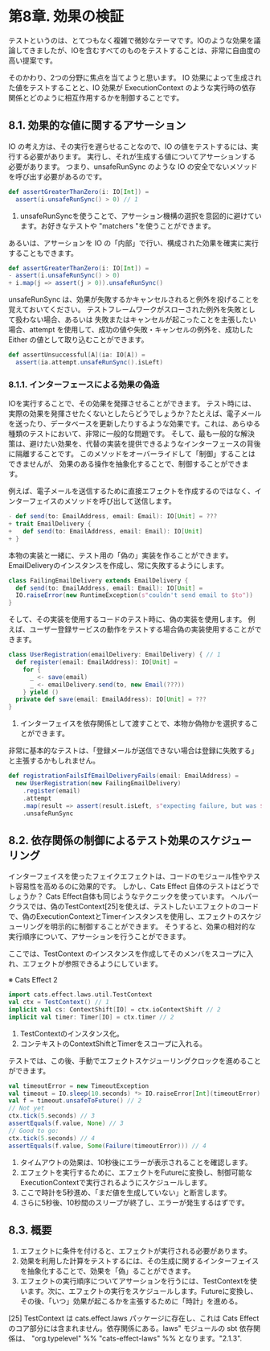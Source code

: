 # 第8章. 効果の検証

テストというのは、とてつもなく複雑で微妙なテーマです。IOのような効果を議論してきましたが、IOを含むすべてのものをテストすることは、非常に自由度の高い提案です。

そのかわり、2つの分野に焦点を当てようと思います。
IO 効果によって生成された値をテストすることと、IO 効果が ExecutionContext のような実行時の依存関係とどのように相互作用するかを制御することです。

## 8.1. 効果的な値に関するアサーション

IO の考え方は、その実行を遅らせることなので、IO の値をテストするには、実行する必要があります。
実行し、それが生成する値についてアサーションする必要があります。
つまり、unsafeRunSync のような IO の安全でないメソッドを呼び出す必要があるのです。

```scala
def assertGreaterThanZero(i: IO[Int]) =
  assert(i.unsafeRunSync() > 0) // 1
```

1. unsafeRunSyncを使うことで、アサーション機構の選択を意図的に避けています。お好きなテストや "matchers "を使うことができます。

あるいは、アサーションを IO の「内部」で行い、構成された効果を確実に実行することもできます。

```scala
def assertGreaterThanZero(i: IO[Int]) =
- assert(i.unsafeRunSync() > 0)
+ i.map(j => assert(j > 0)).unsafeRunSync()
```

unsafeRunSync は、効果が失敗するかキャンセルされると例外を投げることを覚えておいてください。
テストフレームワークがスローされた例外を失敗として扱わない場合、あるいは
失敗またはキャンセルが起こったことを主張したい場合、attempt を使用して、成功の値や失敗・キャンセルの例外を、成功した Either の値として取り込むことができます。

```scala
def assertUnsuccessful[A](ia: IO[A]) =
  assert(ia.attempt.unsafeRunSync().isLeft)
```

### 8.1.1. インターフェースによる効果の偽造

IOを実行することで、その効果を発揮させることができます。
テスト時には、実際の効果を発揮させたくないとしたらどうでしょうか？たとえば、電子メールを送ったり、データベースを更新したりするような効果です。これは、あらゆる種類のテストにおいて、非常に一般的な問題です。
そして、最も一般的な解決策は、避けたい効果を、代替の実装を提供できるようなインターフェースの背後に隔離することです。
このメソッドをオーバーライドして「制御」することはできませんが、 効果のある操作を抽象化することで、制御することができます。

例えば、電子メールを送信するために直接エフェクトを作成するのではなく、インターフェイスのメソッドを呼び出して送信します。

```scala
- def send(to: EmailAddress, email: Email): IO[Unit] = ???
+ trait EmailDelivery {
+   def send(to: EmailAddress, email: Email): IO[Unit]
+ }
```

本物の実装と一緒に、テスト用の「偽の」実装を作ることができます。
EmailDeliveryのインスタンスを作成し、常に失敗するようにします。

```scala
class FailingEmailDelivery extends EmailDelivery {
  def send(to: EmailAddress, email: Email): IO[Unit] =
  IO.raiseError(new RuntimeException(s"couldn't send email to $to"))
}
```

そして、その実装を使用するコードのテスト時に、偽の実装を使用します。
例えば、ユーザー登録サービスの動作をテストする場合偽の実装使用することができます。

```scala
class UserRegistration(emailDelivery: EmailDelivery) { // 1
  def register(email: EmailAddress): IO[Unit] =
    for {
      _ <- save(email)
      _ <- emailDelivery.send(to, new Email(???))
    } yield ()
  private def save(email: EmailAddress): IO[Unit] = ???
}
```

1. インターフェイスを依存関係として渡すことで、本物か偽物かを選択することができます。

非常に基本的なテストは、「登録メールが送信できない場合は登録に失敗する」と主張するかもしれません。

```scala
def registrationFailsIfEmailDeliveryFails(email: EmailAddress) =
  new UserRegistration(new FailingEmailDelivery)
    .register(email)
    .attempt
    .map(result => assert(result.isLeft, s"expecting failure, but was $result"))
    .unsafeRunSync
```

## 8.2. 依存関係の制御によるテスト効果のスケジューリング

インターフェイスを使ったフェイクエフェクトは、コードのモジュール性やテスト容易性を高めるのに効果的です。
しかし、Cats Effect 自体のテストはどうでしょうか？
Cats Effect自体も同じようなテクニックを使っています。
ヘルパークラスでは、偽のTestContext[25]を使えば、テストしたいエフェクトのコードで、偽のExecutionContextとTimerインスタンスを使用し、エフェクトのスケジューリングを明示的に制御することができます。
そうすると、効果の相対的な実行順序について、アサーションを行うことができます。

ここでは、TestContext のインスタンスを作成してそのメンバをスコープに入れ、エフェクトが参照できるようにしています。

※ Cats Effect 2

```scala
import cats.effect.laws.util.TestContext
val ctx = TestContext() // 1
implicit val cs: ContextShift[IO] = ctx.ioContextShift // 2
implicit val timer: Timer[IO] = ctx.timer // 2
```

1. TestContextのインスタンス化。
2. コンテキストのContextShiftとTimerをスコープに入れる。

テストでは、この後、手動でエフェクトスケジューリングクロックを進めることができます。

```scala
val timeoutError = new TimeoutException
val timeout = IO.sleep(10.seconds) *> IO.raiseError[Int](timeoutError) // 1
val f = timeout.unsafeToFuture() // 2
// Not yet
ctx.tick(5.seconds) // 3
assertEquals(f.value, None) // 3
// Good to go:
ctx.tick(5.seconds) // 4
assertEquals(f.value, Some(Failure(timeoutError))) // 4
```

1. タイムアウトの効果は、10秒後にエラーが表示されることを確認します。
2. エフェクトを実行するために、エフェクトをFutureに変換し、制御可能なExecutionContextで実行されるようにスケジュールします。
3. ここで時計を5秒進め、「まだ値を生成していない」と断言します。
4. さらに5秒後、10秒間のスリープが終了し、エラーが発生するはずです。

## 8.3. 概要

1. エフェクトに条件を付けると、エフェクトが実行される必要があります。
2.  効果を利用した計算をテストするには、その生成に関するインターフェイスを抽象化することで、効果を「偽」ることができます。
3. エフェクトの実行順序についてアサーションを行うには、TestContextを使います。次に、エフェクトの実行をスケジュールします。Futureに変換し、その後、「いつ」効果が起こるかを主張するために「時計」を進める。

[25] TestContext は cats.effect.laws パッケージに存在し、これは Cats Effect のコア部分には含まれません。依存関係にある。laws" モジュールの sbt 依存関係は、 "org.typelevel" %% "cats-effect-laws" %% となります。"2.1.3".
